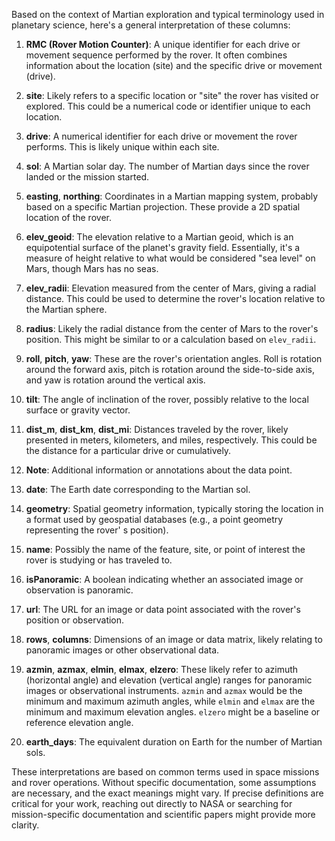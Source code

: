 Based on the context of Martian exploration and typical terminology used in planetary science, here's a general interpretation of these columns:

1. **RMC (Rover Motion Counter)**: A unique identifier for each drive or movement sequence performed by the rover. It often combines information about the location (site) and the specific drive or movement (drive).

2. **site**: Likely refers to a specific location or "site" the rover has visited or explored. This could be a numerical code or identifier unique to each location.

3. **drive**: A numerical identifier for each drive or movement the rover performs. This is likely unique within each site.

4. **sol**: A Martian solar day. The number of Martian days since the rover landed or the mission started.

5. **easting**, **northing**: Coordinates in a Martian mapping system, probably based on a specific Martian projection. These provide a 2D spatial location of the rover.

6. **elev_geoid**: The elevation relative to a Martian geoid, which is an equipotential surface of the planet's gravity field. Essentially, it's a measure of height relative to what would be considered "sea level" on Mars, though Mars has no seas.

7. **elev_radii**: Elevation measured from the center of Mars, giving a radial distance. This could be used to determine the rover's location relative to the Martian sphere.

8. **radius**: Likely the radial distance from the center of Mars to the rover's position. This might be similar to or a calculation based on `elev_radii`.

9. **roll**, **pitch**, **yaw**: These are the rover's orientation angles. Roll is rotation around the forward axis, pitch is rotation around the side-to-side axis, and yaw is rotation around the vertical axis.

10. **tilt**: The angle of inclination of the rover, possibly relative to the local surface or gravity vector.

11. **dist_m**, **dist_km**, **dist_mi**: Distances traveled by the rover, likely presented in meters, kilometers, and miles, respectively. This could be the distance for a particular drive or cumulatively.

12. **Note**: Additional information or annotations about the data point.

13. **date**: The Earth date corresponding to the Martian sol.

14. **geometry**: Spatial geometry information, typically storing the location in a format used by geospatial databases (e.g., a point geometry representing the rover'
s position).

15. **name**: Possibly the name of the feature, site, or point of interest the rover is studying or has traveled to.

16. **isPanoramic**: A boolean indicating whether an associated image or observation is panoramic.

17. **url**: The URL for an image or data point associated with the rover's position or observation.

18. **rows**, **columns**: Dimensions of an image or data matrix, likely relating to panoramic images or other observational data.

19. **azmin**, **azmax**, **elmin**, **elmax**, **elzero**: These likely refer to azimuth (horizontal angle) and elevation (vertical angle) ranges for panoramic images or observational instruments. `azmin` and `azmax` would be the minimum and maximum azimuth angles, while `elmin` and `elmax` are the minimum and maximum elevation angles. `elzero` might be a baseline or reference elevation angle.

20. **earth_days**: The equivalent duration on Earth for the number of Martian sols.

These interpretations are based on common terms used in space missions and rover operations. Without specific documentation, some assumptions are necessary, and the exact meanings might vary. If precise definitions are critical for your work, reaching out directly to NASA or searching for mission-specific documentation and scientific papers might provide more clarity.
